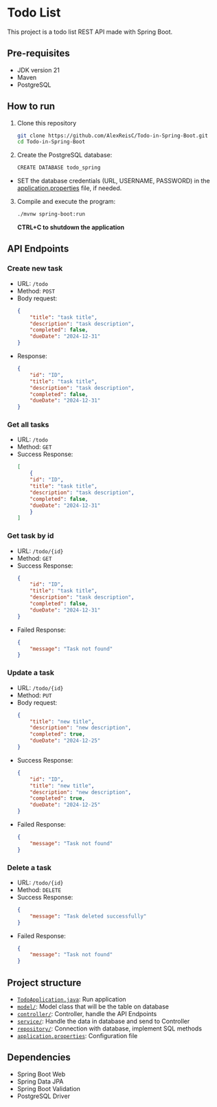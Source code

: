 # Todo List
This project is a todo list REST API made with Spring Boot.

## Pre-requisites
- JDK version 21
- Maven
- PostgreSQL

## How to run
1. Clone this repository
    ```bash
    git clone https://github.com/AlexReisC/Todo-in-Spring-Boot.git
    cd Todo-in-Spring-Boot
    ```

2. Create the PostgreSQL database:
    ```bash
    CREATE DATABASE todo_spring
    ```
- SET the database credentials (URL, USERNAME, PASSWORD) in the [application.properties](src/main/resources/application.properties) file, if needed.

3. Compile and execute the program:
    ```bash
    ./mvnw spring-boot:run
    ```
    **CTRL+C to shutdown the application**

## API Endpoints

### Create new task
- URL: `/todo`
- Method: `POST`
- Body request:
    ```json
    {
        "title": "task title",
        "description": "task description",
        "completed": false,
        "dueDate": "2024-12-31"
    }
    ```
- Response:
    ```json
    {
        "id": "ID",
        "title": "task title",
        "description": "task description",
        "completed": false,
        "dueDate": "2024-12-31"
    }
    ```

### Get all tasks
- URL: `/todo`
- Method: `GET`
- Success Response:
    ```json
    [
        {
        "id": "ID",
        "title": "task title",
        "description": "task description",
        "completed": false,
        "dueDate": "2024-12-31"
        }
    ]
    ```

### Get task by id
- URL: `/todo/{id}`
- Method: `GET`
- Success Response:
    ```json
    {
        "id": "ID",
        "title": "task title",
        "description": "task description",
        "completed": false,
        "dueDate": "2024-12-31"   
    }
    ```
- Failed Response:
    ```json
    {
        "message": "Task not found"
    }
    ```

### Update a task
- URL: `/todo/{id}`
- Method: `PUT`
- Body request:
    ```json
    {
        "title": "new title",
        "description": "new description",
        "completed": true,
        "dueDate": "2024-12-25"
    }
    ```
- Success Response:
    ```json
    {
        "id": "ID",
        "title": "new title",
        "description": "new description",
        "completed": true,
        "dueDate": "2024-12-25"
    }
    ```
- Failed Response:
    ```json
    {
        "message": "Task not found"
    }
    ```

### Delete a task
- URL: `/todo/{id}`
- Method: `DELETE`
- Success Response:
    ```json
    {
        "message": "Task deleted successfully"
    }
    ```
- Failed Response:
    ```json
    {
        "message": "Task not found"
    }
    ```

## Project structure
- [`TodoApplication.java`](src/main/java/com/app/todo/TodoApplication.java): Run application
- [`model/`](src/main/java/com/app/todo/model/): Model class that will be the table on database
- [`controller/`](src/main/java/com/app/todo/controller/): Controller, handle the API Endpoints
- [`service/`](src/main/java/com/app/todo/service/): Handle the data in database and send to Controller
- [`repository/`](src/main/java/com/app/todo/repository/): Connection with database, implement SQL methods
- [`application.properties`](src/main/resources/application.properties): Configuration file

## Dependencies
- Spring Boot Web
- Spring Data JPA
- Spring Boot Validation
- PostgreSQL Driver
